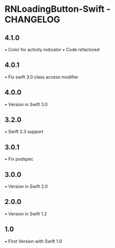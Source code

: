 # RNLoadingButton-Swift - CHANGELOG

## 4.1.0
• Color for activity indicator
• Code refactored

## 4.0.1
• Fix swift 3.0 class access modifier

## 4.0.0
• Version in Swift 3.0

## 3.2.0
• Swift 2.3 support

## 3.0.1
• Fix podspec

## 3.0.0
• Version in Swift 2.0

## 2.0.0
• Version in Swift 1.2

## 1.0
• First Version with Swift 1.0
